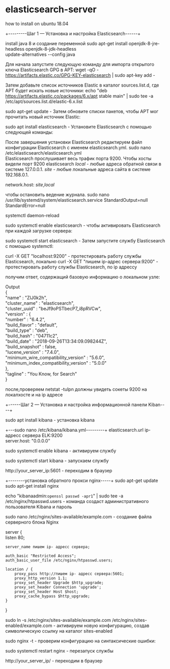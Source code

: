 # elasticsearch-server
how to install on ubuntu 18.04

+---------Шаг 1 — Установка и настройка Elasticsearch------+

install java 8 и создание переменной
  sudo apt-get install openjdk-8-jre-headless openjdk-8-jdk-headless                                   
  update-alternatives --config java                                                                    



Для начала запустите следующую команду для импорта открытого ключа Elasticsearch GPG в APT:
 wget -qO - https://artifacts.elastic.co/GPG-KEY-elasticsearch | sudo apt-key add -       





Затем добавьте список источников Elastic в каталог sources.list.d, где APT будет искать новые источники:
echo "deb https://artifacts.elastic.co/packages/6.x/apt stable main" | sudo tee -a /etc/apt/sources.list.d/elastic-6.x.list 




sudo apt-get update - Затем обновите списки пакетов, чтобы APT мог прочитать новый источник Elastic:



sudo apt install elasticsearch - Установите Elasticsearch с помощью следующей команды:
 




После завершения установки Elasticsearch редактируем файл конфигурации Elasticsearch с именем elasticsearch.yml.
sudo nano /etc/elasticsearch/elasticsearch.yml                                       
Elasticsearch прослушивает весь трафик порта 9200. Чтобы хосты видели порт 9200 elasticsearch
_local_ - любые адреса обратной связи в системе 127.0.0.1.
_site_ -  любые локальные адреса сайта в системе 192.168.0.1.

network.host: _site_,_local_  





чтобы остановить ведение журнала.
sudo nano /usr/lib/systemd/system/elasticsearch.service
StandardOutput=null
StandardError=null



systemctl daemon-reload



sudo systemctl enable elasticsearch - чтобы активировать Elasticsearch при каждой загрузке сервера:



sudo systemctl start elasticsearch - Затем запустите службу Elasticsearch с помощью systemctl:



curl -X GET "localhost:9200" - протестировать работу службы Elasticsearch, локально 
curl -X GET "пишем ip-адрес сервера:9200" - протестировать работу службы Elasticsearch, по ip адрессу




получим ответ, содержащий базовую информацию о локальном узле:

 Output                                                     
 {                                                          
  "name" : "ZlJ0k2h",                                       
  "cluster_name" : "elasticsearch",                         
  "cluster_uuid" : "beJf9oPSTbecP7_i8pRVCw",                
  "version" : {                                             
    "number" : "6.4.2",                                     
    "build_flavor" : "default",                             
    "build_type" : "deb",                                   
    "build_hash" : "04711c2",                               
   "build_date" : "2018-09-26T13:34:09.098244Z",           
    "build_snapshot" : false,                               
    "lucene_version" : "7.4.0",                             
    "minimum_wire_compatibility_version" : "5.6.0",         
    "minimum_index_compatibility_version" : "5.0.0"         
 },                                                        
  "tagline" : "You Know, for Search"                        
 }                                                          


после,проверяем 
netstat -tulpn
должны увидеть сокеты 9200 на локалхосте и на ip адресе






+------Шаг 2 — Установка и настройка информационной панели Kiban----+

sudo apt install kibana - установка kibana



+---sudo nano /etc/kibana/kibana.yml---------+
 elasticsearch.url ip-адресс сервера ELK:9200      	      
 server.host: "0.0.0.0"				                            



sudo systemctl enable kibana - активируем службу 


sudo systemctl start kibana - запускаем службу



http://your_server_ip:5601 - переходим в браузер





+--------установка обратного прокси nginx-----+
 sudo apt-get update										                                                               
 sudo apt-get install nginx 									                                                        




echo "kibanaadmin:`openssl passwd -apr1`" | sudo tee -a /etc/nginx/htpasswd.users - команда создаст административного пользователя Kibana и пароль





sudo nano /etc/nginx/sites-available/example.com  - cоздание файла серверного блока Nginx

server {                                             
    listen 80;                                       
                                                    
    server_name пишем ip- адресс сервера;  
                                                     
    auth_basic "Restricted Access";                  
    auth_basic_user_file /etc/nginx/htpasswd.users;  
                                                     
    location / {                                     
        proxy_pass http://пишем ip- адресс сервера:5601;            
        proxy_http_version 1.1;                      
        proxy_set_header Upgrade $http_upgrade;      
        proxy_set_header Connection 'upgrade';       
        proxy_set_header Host $host;                 
        proxy_cache_bypass $http_upgrade;            
    }                                                
 }                                                   





sudo ln -s /etc/nginx/sites-available/example.com /etc/nginx/sites-enabled/example.com - активируем новую конфигурацию, создав символическую ссылку на каталог sites-enabled


sudo nginx -t - проверим конфигурацию на синтаксические ошибки:


sudo systemctl restart nginx - перезапуск службы 


http://your_server_ip/ - переходим в браузер 
